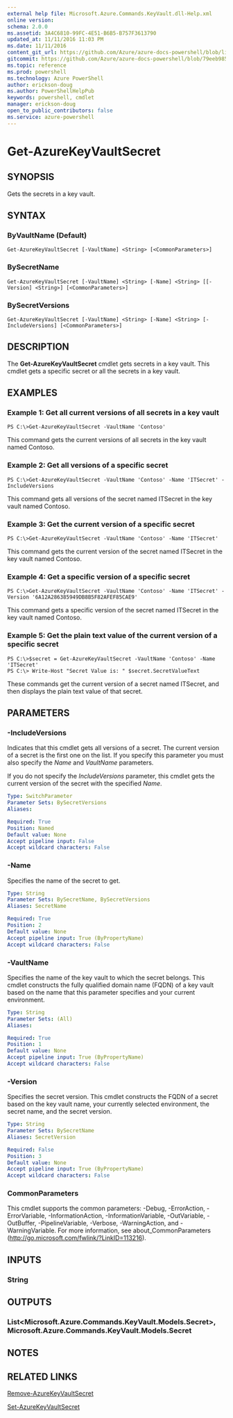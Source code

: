 ```yaml
---
external help file: Microsoft.Azure.Commands.KeyVault.dll-Help.xml
online version: 
schema: 2.0.0
ms.assetid: 3A4C6810-99FC-4E51-B6B5-B757F3613790
updated_at: 11/11/2016 11:03 PM
ms.date: 11/11/2016
content_git_url: https://github.com/Azure/azure-docs-powershell/blob/live/azureps-cmdlets-docs/ResourceManager/AzureRM.KeyVault/v1.1.11/Get-AzureKeyVaultSecret.md
gitcommit: https://github.com/Azure/azure-docs-powershell/blob/79eeb985ea480979357fb4695832a0c3d29a48bf/azureps-cmdlets-docs/ResourceManager/AzureRM.KeyVault/v1.1.11/Get-AzureKeyVaultSecret.md
ms.topic: reference
ms.prod: powershell
ms.technology: Azure PowerShell
author: erickson-doug
ms.author: PowerShellHelpPub
keywords: powershell, cmdlet
manager: erickson-doug
open_to_public_contributors: false
ms.service: azure-powershell
---
```


# Get-AzureKeyVaultSecret

## SYNOPSIS
Gets the secrets in a key vault.

## SYNTAX

### ByVaultName (Default)
```
Get-AzureKeyVaultSecret [-VaultName] <String> [<CommonParameters>]
```

### BySecretName
```
Get-AzureKeyVaultSecret [-VaultName] <String> [-Name] <String> [[-Version] <String>] [<CommonParameters>]
```

### BySecretVersions
```
Get-AzureKeyVaultSecret [-VaultName] <String> [-Name] <String> [-IncludeVersions] [<CommonParameters>]
```

## DESCRIPTION
The **Get-AzureKeyVaultSecret** cmdlet gets secrets in a key vault.
This cmdlet gets a specific secret or all the secrets in a key vault.

## EXAMPLES

### Example 1: Get all current versions of all secrets in a key vault
```
PS C:\>Get-AzureKeyVaultSecret -VaultName 'Contoso'
```

This command gets the current versions of all secrets in the key vault named Contoso.

### Example 2: Get all versions of a specific secret
```
PS C:\>Get-AzureKeyVaultSecret -VaultName 'Contoso' -Name 'ITSecret' -IncludeVersions
```

This command gets all versions of the secret named ITSecret in the key vault named Contoso.

### Example 3: Get the current version of a specific secret
```
PS C:\>Get-AzureKeyVaultSecret -VaultName 'Contoso' -Name 'ITSecret'
```

This command gets the current version of the secret named ITSecret in the key vault named Contoso.

### Example 4: Get a specific version of a specific secret
```
PS C:\>Get-AzureKeyVaultSecret -VaultName 'Contoso' -Name 'ITSecret' -Version '6A12A286385949DB8B5F82AFEF85CAE9'
```

This command gets a specific version of the secret named ITSecret in the key vault named Contoso.

### Example 5: Get the plain text value of the current version of a specific secret
```
PS C:\>$secret = Get-AzureKeyVaultSecret -VaultName 'Contoso' -Name 'ITSecret'
PS C:\> Write-Host "Secret Value is: " $secret.SecretValueText
```

These commands get the current version of a secret named ITSecret, and then displays the plain text value of that secret.

## PARAMETERS

### -IncludeVersions
Indicates that this cmdlet gets all versions of a secret.
The current version of a secret is the first one on the list.
If you specify this parameter you must also specify the *Name* and *VaultName* parameters.

If you do not specify the *IncludeVersions* parameter, this cmdlet gets the current version of the secret with the specified *Name*.

```yaml
Type: SwitchParameter
Parameter Sets: BySecretVersions
Aliases: 

Required: True
Position: Named
Default value: None
Accept pipeline input: False
Accept wildcard characters: False
```

### -Name
Specifies the name of the secret to get.

```yaml
Type: String
Parameter Sets: BySecretName, BySecretVersions
Aliases: SecretName

Required: True
Position: 2
Default value: None
Accept pipeline input: True (ByPropertyName)
Accept wildcard characters: False
```

### -VaultName
Specifies the name of the key vault to which the secret belongs.
This cmdlet constructs the fully qualified domain name (FQDN) of a key vault based on the name that this parameter specifies and your current environment.

```yaml
Type: String
Parameter Sets: (All)
Aliases: 

Required: True
Position: 1
Default value: None
Accept pipeline input: True (ByPropertyName)
Accept wildcard characters: False
```

### -Version
Specifies the secret version.
This cmdlet constructs the FQDN of a secret based on the key vault name, your currently selected environment, the secret name, and the secret version.

```yaml
Type: String
Parameter Sets: BySecretName
Aliases: SecretVersion

Required: False
Position: 3
Default value: None
Accept pipeline input: True (ByPropertyName)
Accept wildcard characters: False
```

### CommonParameters
This cmdlet supports the common parameters: -Debug, -ErrorAction, -ErrorVariable, -InformationAction, -InformationVariable, -OutVariable, -OutBuffer, -PipelineVariable, -Verbose, -WarningAction, and -WarningVariable. For more information, see about_CommonParameters (http://go.microsoft.com/fwlink/?LinkID=113216).

## INPUTS

### String

## OUTPUTS

### List<Microsoft.Azure.Commands.KeyVault.Models.Secret>, Microsoft.Azure.Commands.KeyVault.Models.Secret

## NOTES

## RELATED LINKS

[Remove-AzureKeyVaultSecret](xref:ResourceManager/AzureRM.KeyVault/v1.1.11/Remove-AzureKeyVaultSecret.md)

[Set-AzureKeyVaultSecret](xref:ResourceManager/AzureRM.KeyVault/v1.1.11/Set-AzureKeyVaultSecret.md)


